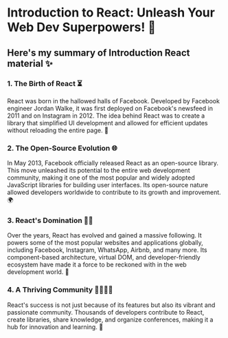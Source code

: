 # Introduction to React: Unleash Your Web Dev Superpowers! 🚀

## Here's my summary of Introduction React material :sparkles:

### 1. The Birth of React ⏳

   React was born in the hallowed halls of Facebook. Developed by Facebook engineer Jordan Walke, it was first deployed on Facebook's newsfeed in 2011 and on Instagram in 2012. The idea behind React was to create a library that simplified UI development and allowed for efficient updates without reloading the entire page. 🚀


### 2. The Open-Source Evolution 🌐

   In May 2013, Facebook officially released React as an open-source library. This move unleashed its potential to the entire web development community, making it one of the most popular and widely adopted JavaScript libraries for building user interfaces. Its open-source nature allowed developers worldwide to contribute to its growth and improvement. 🌍


### 3. React's Domination 🦸‍♂️

   Over the years, React has evolved and gained a massive following. It powers some of the most popular websites and applications globally, including Facebook, Instagram, WhatsApp, Airbnb, and many more. Its component-based architecture, virtual DOM, and developer-friendly ecosystem have made it a force to be reckoned with in the web development world. 💪


### 4. A Thriving Community 👩‍💻👨‍💻

   React's success is not just because of its features but also its vibrant and passionate community. Thousands of developers contribute to React, create libraries, share knowledge, and organize conferences, making it a hub for innovation and learning. 🌟



